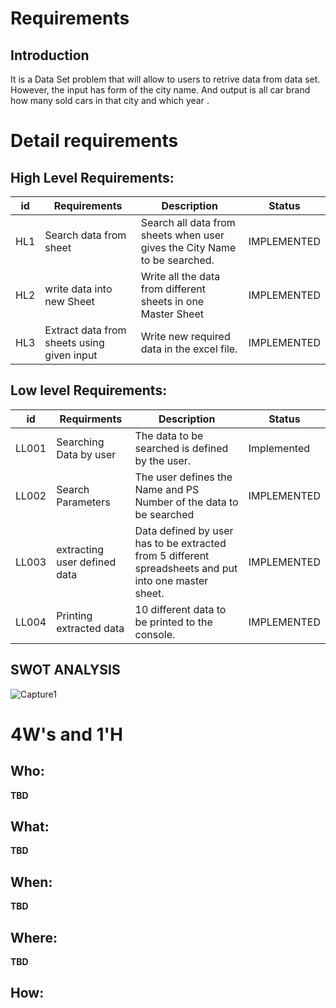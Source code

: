 
# Requirements
## Introduction
It is a Data Set problem that will allow to users to retrive data from data set. However, the input has form of the city name. And output is  all car brand how many sold cars in that city and which year .

# Detail requirements
## High Level Requirements:
|**id**  |**Requirements**  | **Description**  |**Status**  |
| --- | --- | --- | --- |
|HL1 | Search data from sheet |Search all data from sheets when user gives the City Name to be searched.|IMPLEMENTED|
|HL2 | write data into new Sheet  | Write all the data from different sheets in one Master Sheet|IMPLEMENTED |
|HL3 |Extract data from sheets using given input|Write new required data in the excel file. |IMPLEMENTED |



##  Low level Requirements:

|**id**  |**Requirments**  | **Description**  |**Status**  |
| --- | --- | --- | --- |
|LL001 | Searching Data by user |The data to be searched is defined by the user.|Implemented |
|LL002 | Search Parameters | The user defines the Name and PS Number of the data to be searched|IMPLEMENTED |
|LL003 |extracting user defined data|Data defined by user has to be extracted from 5 different spreadsheets and put into one master sheet. |IMPLEMENTED |
|LL004 |Printing extracted data|10 different data to be printed to the console.|IMPLEMENTED |


  
## SWOT ANALYSIS

![Capture1](https://user-images.githubusercontent.com/78864900/111418016-e833d380-870c-11eb-81e2-626dd342fa8f.PNG)

# 4W&#39;s and 1&#39;H

## Who:

**TBD**

## What:

**TBD**

## When:

**TBD**

## Where:

**TBD**

## How:
